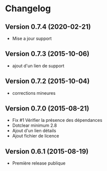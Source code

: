 Changelog
=========

Version 0.7.4 (2020-02-21)
--------------------------

* Mise a jour support

Version 0.7.3 (2015-10-06)
--------------------------

* ajout d'un lien de support

Version 0.7.2 (2015-10-04)
--------------------------

* corrections mineures

Version 0.7.0 (2015-08-21)
--------------------------

* Fix #1 Vérifier la présence des dépendances
* Dotclear minimum 2.8
* Ajout d'un lien détails
* Ajout fichier de licence

Version 0.6.1 (2015-08-19)
--------------------------

* Première release publique
